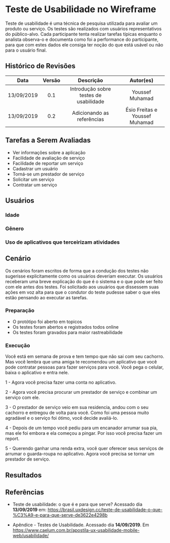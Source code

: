 # Teste de Usabilidade no Wireframe

Teste de usabilidade é uma técnica de pesquisa utilizada para avaliar um produto ou serviço. Os testes são realizados com usuários representativos do público-alvo. Cada participante tenta realizar tarefas típicas enquanto o analista observa-o e documenta como foi a performance do participante, para que com estes dados ele consiga ter noção do que está usável ou não para o usuário final.

## Histórico de Revisões

| Data           |       Versão |             Descrição | Autor(es) |
| :--: | :----: | :-------: | :-------: |
| 13/09/2019     |       0.1       |             Introdução sobre testes de usabilidade           |     Youssef Muhamad      |
| 13/09/2019     |       0.2       |             Adicionando as referências           |     Ésio Freitas e Youssef Muhamad      |

## Tarefas a Serem Avaliadas

* Ver informações sobre a aplicação
* Facilidade de avaliação de serviço
* Facilidade de reportar um serviço
* Cadastrar um usuário 
* Torná-se um prestador de serviço
* Solicitar um serviço
* Contratar um serviço

## Usuários 

### Idade

### Gênero

### Uso de aplicativos que terceirizam atividades

## Cenário

Os cenários foram escritos de forma que a condução dos testes não sugerisse explicitamente como os usuários deveriam executar. Os usuários receberam uma breve explicação do que é o sistema e o que pode ser feito com ele antes dos testes. Foi solicitado aos usuários que dissessem suas ações em voz alta para que o condutor do teste pudesse saber o que eles estão pensando ao executar as tarefas.

### Preparação 

* O protótipo foi aberto em topicos
* Os testes foram abertos e registrados todos online 
* Os testes foram gravados para maior rastreabilidade

### Execução 

Você está em semana de prova e tem tempo que não sai com seu cachorro. Mas você lembra que uma amiga te recomendou um aplicativo que você pode contratar pessoas para fazer serviços para você. Você pega o celular, baixa o aplicativo e entra nele.

1 - Agora você precisa fazer uma conta no aplicativo.

2 - Agora você precisa procurar um prestador de serviço e combinar um serviço com ele. 

3 - O prestador de serviço veio em sua residencia, andou com o seu cachorro e entregou de volta para você. Como foi uma pessoa muito agradável e o serviço foi ótimo, você decide  avaliá-lo.

4 - Depois de um tempo você pediu para um encanador arrumar sua pia, mas ele foi embora e ela começou a pingar. Por isso você precisa fazer um report.

5 - Querendo ganhar uma renda extra, você quer oferecer seus serviços de arrumar o guarda-roupa no aplicativo. Agora você precisa se tornar um prestador de serviço.

## Resultados



## Referências
- Teste de usabilidade: o que é e para que serve? Acessado dia **13/09/2019** em: <https://brasil.uxdesign.cc/teste-de-usabilidade-o-que-%C3%A9-e-para-que-serve-de3622e4298b>

* Apêndice - Testes de Usabilidade. Acessado dia **14/09/2019**. Em <https://www.caelum.com.br/apostila-ux-usabilidade-mobile-web/usabilidade/>